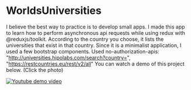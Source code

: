 # WorldsUniversities
 I believe the best way to practice is to develop small apps. I made this app to learn how to perform asynchronous api requests while using redux with @reduxjs/toolkit. According to the country you choose, it lists the universities that exist in that country. Since it is a minimalist application, I used a few bootstrap components. Used no-authorization-apis: "http://universities.hipolabs.com/search?country=", "https://restcountries.eu/rest/v2/all"
 You can watch a demo of this project below. (Click the photo)
 
 [![Youtube demo video](https://img.youtube.com/vi/r9TpmAdSZsk/0.jpg)](https://www.youtube.com/watch?v=r9TpmAdSZsk)
